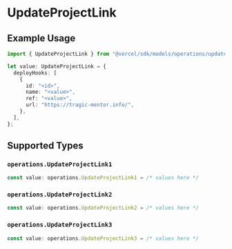 # UpdateProjectLink

## Example Usage

```typescript
import { UpdateProjectLink } from "@vercel/sdk/models/operations/updateproject.js";

let value: UpdateProjectLink = {
  deployHooks: [
    {
      id: "<id>",
      name: "<value>",
      ref: "<value>",
      url: "https://tragic-mentor.info/",
    },
  ],
};
```

## Supported Types

### `operations.UpdateProjectLink1`

```typescript
const value: operations.UpdateProjectLink1 = /* values here */
```

### `operations.UpdateProjectLink2`

```typescript
const value: operations.UpdateProjectLink2 = /* values here */
```

### `operations.UpdateProjectLink3`

```typescript
const value: operations.UpdateProjectLink3 = /* values here */
```

